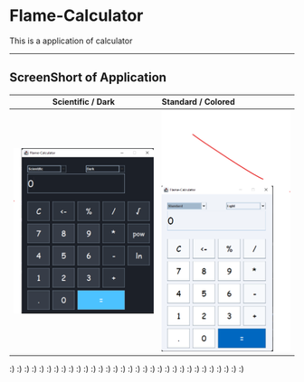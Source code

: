 # Flame-Calculator
This is a application of calculator

-----------------------------------------------------
## ScreenShort of Application
|                Scientific / Dark                | Standard / Colored |
:------------------------------------------------:|:-------------------|
![DarkCalculator](image/Scientific-dark.png) | ![ColoredCalculator](image/Standard-light.png)


:) :) :) :) :) :) :) :) :) :) :) :) :) :) :) :) :) :) :) :) :) :) :) :) :) :) :) :) :) :) :) :)
